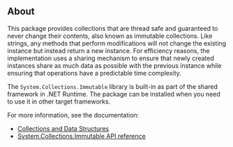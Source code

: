 ## About

This package provides collections that are thread safe and guaranteed to never change their
contents, also known as immutable collections. Like strings, any methods that perform modifications
will not change the existing instance but instead return a new instance. For efficiency reasons, the
implementation uses a sharing mechanism to ensure that newly created instances share as much data as
possible with the previous instance while ensuring that operations have a predictable time
complexity.

The `System.Collections.Immutable` library is built-in as part of the shared framework in .NET
Runtime. The package can be installed when you need to use it in other target frameworks.

For more information, see the documentation:

- [Collections and Data Structures](https://docs.microsoft.com/dotnet/standard/collections/)
- [System.Collections.Immutable API reference](https://docs.microsoft.com/dotnet/api/system.collections.immutable)
